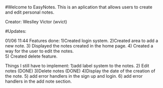 #Welcome to EasyNotes.
This is an aplication that allows users to create and edit personal notes. 

Creator: Weslley Victor (wvict)




#Updates: 

01/06 11:44
Features done:
1)Created login system.
2)Created area to add a new note.
3) Displayed the notes created in the home page.
4) Created a way for the user to edit the notes.	
5) Created delete feature.


	
Things I still have to implement:
1)add label system to the notes.
2) Edit notes (DONE)
3)Delete notes (DONE)
4)Display the date of the creation of the note.
5) add error handlers in the sign up and login.
6) add error handlers in the add note section.


